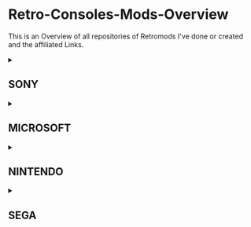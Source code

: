 # Retro-Consoles-Mods-Overview

This is an Overview of all repositories of Retromods I've done or created and the affiliated Links.

<details><summary><h2> SONY </h2></summary>
<p>
  
### PSX

- [XStation Cover](https://github.com/MrJSA/PSX-XStation-Cover)
- USB-C (To-Do)

### PSOne

- USB-C (To-Do)

### PS2

- [Fan Mod](https://github.com/MrJSA/PS2-Fan-Mod)
- SSD Tray (To-Do)
- USB-C (To-Do)
  
</p>
</details>

<details><summary><h2> MICROSOFT </h2></summary>
<p>

### XBOX

- [Fan Mod](https://github.com/MrJSA/XBOX-Fan-Mod)
- XBOX Wireless (To-Do)

</p>
</details>
  
<details><summary><h2> NINTENDO </h2></summary>
<p>

### NES

- USB-C (To-Do)

### SNES

- RGB-Mod
- USB-C (To-Do)
- Controller

### N64

- [N64-Blue-Kit-HW](https://github.com/MrJSA/N64-Blue-Kit-HW)
- [N64-Blue-Kit-FW](https://github.com/MrJSA/N64-Blue-Kit-FW)
- [Regionfree Cartridge Slot](https://github.com/MrJSA/N64-Regionfree-Cartridge-Slot)
- USB-C (To-Do)

### Gamecube

- [Fan Mod](https://github.com/MrJSA/Gamecube-Fan-Mod)
- USB-C (To-Do)

</p>
</details>
  
<details><summary><h2> SEGA </h2></summary>
<p>

### Saturn

- ODE Cover
- USB-C (To-Do)

### Dreamcast

- ODE Cover
- [Fan Mod](https://github.com/MrJSA/Dreamcast-Fan-Mod)
- USB-C (To-Do)

</p>
</details>
